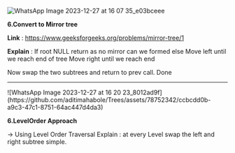 ![WhatsApp Image 2023-12-27 at 16 07 35_e03bceee](https://github.com/aditimahabole/Trees/assets/78752342/dabcb2d6-0ccd-414b-8a61-9e556bf8a7ec)


**6.Convert to Mirror tree**

**Link** : https://www.geeksforgeeks.org/problems/mirror-tree/1

**Explain** : 
If root NULL return as no mirror can we formed
else Move left until we reach end of tree 
Move right until we reach end 

Now swap the two subtrees and return to prev call.
Done
<hr>
![WhatsApp Image 2023-12-27 at 16 20 23_8012ad9f](https://github.com/aditimahabole/Trees/assets/78752342/ccbcdd0b-a9c3-47c1-8751-64ac447d4da3)

**6.LevelOrder Approach**

-> Using Level Order Traversal
Explain :
at every Level swap the left and right subtree simple.
